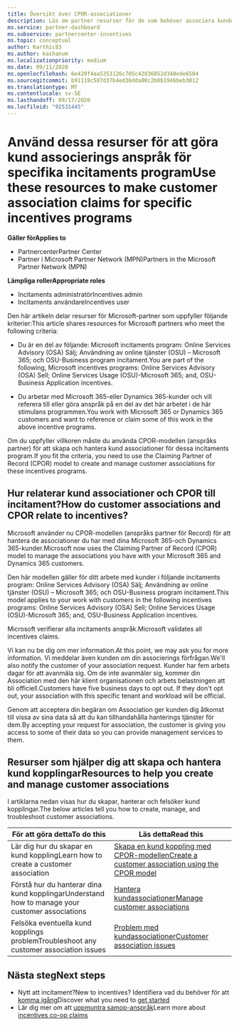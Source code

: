```yaml
---
title: Översikt över CPOR-associationer
description: Läs om partner resurser för de som behöver associera kunder till vissa incitaments program via CPOR-modellen (anspråks partner).
ms.service: partner-dashboard
ms.subservice: partnercenter-incentives
ms.topic: conceptual
author: Karthic83
ms.author: kashanum
ms.localizationpriority: medium
ms.date: 09/11/2020
ms.openlocfilehash: 6e420f4aa5353126c705c42836052d340ede6504
ms.sourcegitcommit: b91119c587d37b4ed36dda00c2b0b1946beb3012
ms.translationtype: MT
ms.contentlocale: sv-SE
ms.lasthandoff: 09/17/2020
ms.locfileid: "92531445"
---
```

# <a name="use-these-resources-to-make-customer-association-claims-for-specific-incentives-programs"></a><span data-ttu-id="e6b71-103">Använd dessa resurser för att göra kund associerings anspråk för specifika incitaments program</span><span class="sxs-lookup"><span data-stu-id="e6b71-103">Use these resources to make customer association claims for specific incentives programs</span></span>

<span data-ttu-id="e6b71-104">**Gäller för**</span><span class="sxs-lookup"><span data-stu-id="e6b71-104">**Applies to**</span></span>

- <span data-ttu-id="e6b71-105">Partnercenter</span><span class="sxs-lookup"><span data-stu-id="e6b71-105">Partner Center</span></span>
- <span data-ttu-id="e6b71-106">Partner i Microsoft Partner Network (MPN)</span><span class="sxs-lookup"><span data-stu-id="e6b71-106">Partners in the Microsoft Partner Network (MPN)</span></span>

<span data-ttu-id="e6b71-107">**Lämpliga roller**</span><span class="sxs-lookup"><span data-stu-id="e6b71-107">**Appropriate roles**</span></span>

- <span data-ttu-id="e6b71-108">Incitaments administratör</span><span class="sxs-lookup"><span data-stu-id="e6b71-108">Incentives admin</span></span>
- <span data-ttu-id="e6b71-109">Incitaments användare</span><span class="sxs-lookup"><span data-stu-id="e6b71-109">Incentives user</span></span>

<span data-ttu-id="e6b71-110">Den här artikeln delar resurser för Microsoft-partner som uppfyller följande kriterier:</span><span class="sxs-lookup"><span data-stu-id="e6b71-110">This article shares resources for Microsoft partners who meet the following criteria:</span></span>

- <span data-ttu-id="e6b71-111">Du är en del av följande: Microsoft incitaments program: Online Services Advisory (OSA) Sälj; Användning av online tjänster (OSU) – Microsoft 365; och OSU-Business program incitament.</span><span class="sxs-lookup"><span data-stu-id="e6b71-111">You are part of the following, Microsoft incentives programs: Online Services Advisory (OSA) Sell; Online Services Usage (OSU)-Microsoft 365; and, OSU-Business Application incentives.</span></span>

- <span data-ttu-id="e6b71-112">Du arbetar med Microsoft 365-eller Dynamics 365-kunder och vill referera till eller göra anspråk på en del av det här arbetet i de här stimulans programmen.</span><span class="sxs-lookup"><span data-stu-id="e6b71-112">You work with Microsoft 365 or Dynamics 365 customers and want to reference or claim some of this work in the above incentive programs.</span></span>

<span data-ttu-id="e6b71-113">Om du uppfyller villkoren måste du använda CPOR-modellen (anspråks partner) för att skapa och hantera kund associationer för dessa incitaments program.</span><span class="sxs-lookup"><span data-stu-id="e6b71-113">If you fit the criteria, you need to use the Claiming Partner of Record (CPOR) model to create and manage customer associations for these incentives programs.</span></span>
 
## <a name="how-do-customer-associations-and-cpor-relate-to-incentives"></a><span data-ttu-id="e6b71-114">Hur relaterar kund associationer och CPOR till incitament?</span><span class="sxs-lookup"><span data-stu-id="e6b71-114">How do customer associations and CPOR relate to incentives?</span></span>

<span data-ttu-id="e6b71-115">Microsoft använder nu CPOR-modellen (anspråks partner för Record) för att hantera de associationer du har med dina Microsoft 365-och Dynamics 365-kunder.</span><span class="sxs-lookup"><span data-stu-id="e6b71-115">Microsoft now uses the Claiming Partner of Record (CPOR) model to manage the associations you have with your Microsoft 365 and Dynamics 365 customers.</span></span>

<span data-ttu-id="e6b71-116">Den här modellen gäller för ditt arbete med kunder i följande incitaments program: Online Services Advisory (OSA) Sälj; Användning av online tjänster (OSU) – Microsoft 365; och OSU-Business program incitament.</span><span class="sxs-lookup"><span data-stu-id="e6b71-116">This model applies to your work with customers in the following incentives programs: Online Services Advisory (OSA) Sell; Online Services Usage (OSU)-Microsoft 365; and, OSU-Business Application incentives.</span></span>

<span data-ttu-id="e6b71-117">Microsoft verifierar alla incitaments anspråk.</span><span class="sxs-lookup"><span data-stu-id="e6b71-117">Microsoft validates all incentives claims.</span></span>

<span data-ttu-id="e6b71-118">Vi kan nu be dig om mer information.</span><span class="sxs-lookup"><span data-stu-id="e6b71-118">At this point, we may ask you for more information.</span></span> <span data-ttu-id="e6b71-119">Vi meddelar även kunden om din associerings förfrågan.</span><span class="sxs-lookup"><span data-stu-id="e6b71-119">We'll also notify the customer of your association request.</span></span> <span data-ttu-id="e6b71-120">Kunder har fem arbets dagar för att avanmäla sig. Om de inte avanmäler sig, kommer din Association med den här klient organisationen och arbets belastningen att bli officiell.</span><span class="sxs-lookup"><span data-stu-id="e6b71-120">Customers have five business days to opt out. If they don't opt out, your association with this specific tenant and workload will be official.</span></span>

<span data-ttu-id="e6b71-121">Genom att acceptera din begäran om Association ger kunden dig åtkomst till vissa av sina data så att du kan tillhandahålla hanterings tjänster för dem.</span><span class="sxs-lookup"><span data-stu-id="e6b71-121">By accepting your request for association, the customer is giving you access to some of their data so you can provide management services to them.</span></span> 

## <a name="resources-to-help-you-create-and-manage-customer-associations"></a><span data-ttu-id="e6b71-122">Resurser som hjälper dig att skapa och hantera kund kopplingar</span><span class="sxs-lookup"><span data-stu-id="e6b71-122">Resources to help you create and manage customer associations</span></span>

<span data-ttu-id="e6b71-123">I artiklarna nedan visas hur du skapar, hanterar och felsöker kund kopplingar.</span><span class="sxs-lookup"><span data-stu-id="e6b71-123">The below articles tell you how to create, manage, and troubleshoot customer associations.</span></span>

|  <span data-ttu-id="e6b71-124">**För att göra detta**</span><span class="sxs-lookup"><span data-stu-id="e6b71-124">**To do this**</span></span>  |  <span data-ttu-id="e6b71-125">**Läs detta**</span><span class="sxs-lookup"><span data-stu-id="e6b71-125">**Read this**</span></span>  |
|--------------|-----------|
| <span data-ttu-id="e6b71-126">Lär dig hur du skapar en kund koppling</span><span class="sxs-lookup"><span data-stu-id="e6b71-126">Learn how to create a customer association</span></span>  | [<span data-ttu-id="e6b71-127">Skapa en kund koppling med CPOR-modellen</span><span class="sxs-lookup"><span data-stu-id="e6b71-127">Create a customer association using the CPOR model</span></span>](submit-osa-claim.md)  |
|<span data-ttu-id="e6b71-128">Förstå hur du hanterar dina kund kopplingar</span><span class="sxs-lookup"><span data-stu-id="e6b71-128">Understand how to manage your customer associations</span></span>  | [<span data-ttu-id="e6b71-129">Hantera kundassociationer</span><span class="sxs-lookup"><span data-stu-id="e6b71-129">Manage customer associations</span></span>](incentives-manage-customer-associations.md)  |
|<span data-ttu-id="e6b71-130">Felsöka eventuella kund kopplings problem</span><span class="sxs-lookup"><span data-stu-id="e6b71-130">Troubleshoot any customer association issues</span></span>  | [<span data-ttu-id="e6b71-131">Problem med kundassociationer</span><span class="sxs-lookup"><span data-stu-id="e6b71-131">Customer association issues</span></span>](incentives-customer-association-issues.md)  |

## <a name="next-steps"></a><span data-ttu-id="e6b71-132">Nästa steg</span><span class="sxs-lookup"><span data-stu-id="e6b71-132">Next steps</span></span>

- <span data-ttu-id="e6b71-133">Nytt att incitament?</span><span class="sxs-lookup"><span data-stu-id="e6b71-133">New to incentives?</span></span> <span data-ttu-id="e6b71-134">Identifiera vad du behöver för att [komma igång](incentives-get-started-intro.md)</span><span class="sxs-lookup"><span data-stu-id="e6b71-134">Discover what you need to [get started](incentives-get-started-intro.md)</span></span>
- <span data-ttu-id="e6b71-135">Lär dig mer om att [uppmuntra samop-anspråk](claims-overview.md)</span><span class="sxs-lookup"><span data-stu-id="e6b71-135">Learn more about [incentives co-op claims](claims-overview.md)</span></span>
